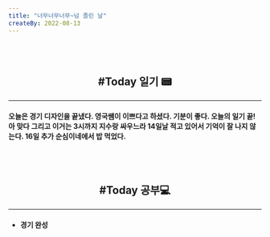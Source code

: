 ```yaml
---
title: "너무너무너무~넘 졸린 날"
createBy: 2022-08-13
---
```



<br>
<br>

<h2 style="text-align:center">#Today 일기 📟</h2>

---
#### 오늘은 경기 디자인을 끝냈다. 영국쌤이 이쁘다고 하셨다. 기분이 좋다. 오늘의 일기 끝! 아 맞다 그리고 이거는 3시까지 지수랑 싸우느라 14일날 적고 있어서 기억이 잘 나지 않는다. 16일 추가 순심이네에서 밥 먹었다.



<br>
<br>

<h2 style="text-align:center">#Today 공부💻</h2>

---
- #### 경기 완성


